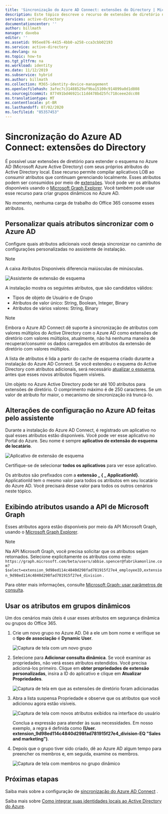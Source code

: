 ```yaml
---
title: 'Sincronização do Azure AD Connect: extensões do Directory | Microsoft Docs'
description: Este tópico descreve o recurso de extensões de diretório no Azure AD Connect.
services: active-directory
documentationcenter: ''
author: billmath
manager: daveba
editor: ''
ms.assetid: 995ee876-4415-4bb0-a258-cca3cbb02193
ms.service: active-directory
ms.devlang: na
ms.topic: how-to
ms.tgt_pltfrm: na
ms.workload: identity
ms.date: 11/12/2019
ms.subservice: hybrid
ms.author: billmath
ms.collection: M365-identity-device-management
ms.openlocfilehash: 3afec7c31488529af9ba15100c914899a0d1d808
ms.sourcegitcommit: 877491bd46921c11dd478bd25fc718ceee2dcc08
ms.translationtype: MT
ms.contentlocale: pt-BR
ms.lasthandoff: 07/02/2020
ms.locfileid: "85357453"
---
```

# <a name="azure-ad-connect-sync-directory-extensions"></a>Sincronização do Azure AD Connect: extensões do Directory
É possível usar extensões de diretório para estender o esquema no Azure AD (Microsoft Azure Active Directory) com seus próprios atributos do Active Directory local. Esse recurso permite compilar aplicativos LOB ao consumir atributos que continuam gerenciando localmente. Esses atributos podem ser consumidos por meio de [extensões](https://docs.microsoft.com/graph/extensibility-overview
). Você pode ver os atributos disponíveis usando o [Microsoft Graph Explorer](https://developer.microsoft.com/graph/graph-explorer). Você também pode usar esse recurso para criar grupos dinâmicos no Azure AD.

No momento, nenhuma carga de trabalho do Office 365 consome esses atributos.

## <a name="customize-which-attributes-to-synchronize-with-azure-ad"></a>Personalizar quais atributos sincronizar com o Azure AD

Configure quais atributos adicionais você deseja sincronizar no caminho de configurações personalizadas no assistente de instalação.

>[!NOTE]
>A caixa Atributos Disponíveis diferencia maiúsculas de minúsculas.

![Assistente de extensão de esquema](./media/how-to-connect-sync-feature-directory-extensions/extension2.png)  

 A instalação mostra os seguintes atributos, que são candidatos válidos:

* Tipos de objeto de Usuário e de Grupo
* Atributos de valor único: String, Boolean, Integer, Binary
* Atributos de vários valores: String, Binary


>[!NOTE]
> Embora o Azure AD Connect dê suporte à sincronização de atributos com valores múltiplos do Active Directory com o Azure AD como extensões de diretório com valores múltiplos, atualmente, não há nenhuma maneira de recuperar/consumir os dados carregados em atributos da extensão de diretório com valores múltiplos.

A lista de atributos é lida a partir do cache de esquema criado durante a instalação do Azure AD Connect. Se você estendeu o esquema do Active Directory com atributos adicionais, será necessário [atualizar o esquema](how-to-connect-installation-wizard.md#refresh-directory-schema), antes que esses novos atributos fiquem visíveis.

Um objeto no Azure Active Directory pode ter até 100 atributos para extensões de diretório. O comprimento máximo é de 250 caracteres. Se um valor de atributo for maior, o mecanismo de sincronização irá truncá-lo.

## <a name="configuration-changes-in-azure-ad-made-by-the-wizard"></a>Alterações de configuração no Azure AD feitas pelo assistente

Durante a instalação do Azure AD Connect, é registrado um aplicativo no qual esses atributos estão disponíveis. Você pode ver esse aplicativo no Portal do Azure. Seu nome é sempre **aplicativo de extensão do esquema de locatário**.

![Aplicativo de extensão de esquema](./media/how-to-connect-sync-feature-directory-extensions/extension3new.png)

Certifique-se de selecionar **todos os aplicativos** para ver esse aplicativo.

Os atributos são prefixados com a **extensão \_ { \_ ApplicationId}**. ApplicationId tem o mesmo valor para todos os atributos em seu locatário do Azure AD. Você precisará desse valor para todos os outros cenários neste tópico.

## <a name="viewing-attributes-using-the-microsoft-graph-api"></a>Exibindo atributos usando a API de Microsoft Graph

Esses atributos agora estão disponíveis por meio da API Microsoft Graph, usando o [Microsoft Graph Explorer](https://developer.microsoft.com/graph/graph-explorer#).

>[!NOTE]
> Na API Microsoft Graph, você precisa solicitar que os atributos sejam retornados. Selecione explicitamente os atributos como este: `https://graph.microsoft.com/beta/users/abbie.spencer@fabrikamonline.com?$select=extension_9d98ed114c4840d298fad781915f27e4_employeeID,extension_9d98ed114c4840d298fad781915f27e4_division` .
>
> Para obter mais informações, consulte [Microsoft Graph: usar parâmetros de consulta](https://developer.microsoft.com/graph/docs/concepts/query_parameters#select-parameter).

## <a name="use-the-attributes-in-dynamic-groups"></a>Usar os atributos em grupos dinâmicos

Um dos cenários mais úteis é usar esses atributos em segurança dinâmica ou grupos do Office 365.

1. Crie um novo grupo no Azure AD. Dê a ele um bom nome e verifique se o **tipo de associação** é **Dynamic User**.

   ![Captura de tela com um novo grupo](./media/how-to-connect-sync-feature-directory-extensions/dynamicgroup1.png)

2. Selecione para **Adicionar consulta dinâmica**. Se você examinar as propriedades, não verá esses atributos estendidos. Você precisa adicioná-los primeiro. Clique em **obter propriedades de extensão personalizadas**, insira a ID do aplicativo e clique em **Atualizar Propriedades**.

   ![Captura de tela em que as extensões de diretório foram adicionadas](./media/how-to-connect-sync-feature-directory-extensions/dynamicgroup2.png) 

3. Abra a lista suspensa Propriedade e observe que os atributos que você adicionou agora estão visíveis.

   ![Captura de tela com novos atributos exibidos na interface do usuário](./media/how-to-connect-sync-feature-directory-extensions/dynamicgroup3.png)

   Conclua a expressão para atender às suas necessidades. Em nosso exemplo, a regra é definida como **(User. extension_9d98ed114c4840d298fad781915f27e4_division-EQ "Sales and marketing")**.

4. Depois que o grupo tiver sido criado, dê ao Azure AD algum tempo para preencher os membros e, em seguida, examine os membros.

   ![Captura de tela com membros no grupo dinâmico](./media/how-to-connect-sync-feature-directory-extensions/dynamicgroup4.png)  

## <a name="next-steps"></a>Próximas etapas
Saiba mais sobre a configuração de [sincronização do Azure AD Connect](how-to-connect-sync-whatis.md) .

Saiba mais sobre [Como integrar suas identidades locais ao Active Directory do Azure](whatis-hybrid-identity.md).
